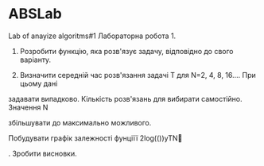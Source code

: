 # ABSLab
Lab of anayize algoritms#1
Лабораторна робота 1.

1. Розробити функцію, яка розв&#39;язує задачу, відповідно до свого варіанту.

2. Визначити середній час розв&#39;язання задачі Т для N=2, 4, 8, 16…. При цьому дані

задавати випадково. Кількість розв&#39;язань для вибирати самостійно. Значення N

збільшувати до максимально можливого.

Побудувати графік залежності фунціїї 2log(())yTN

. Зробити висновки.
